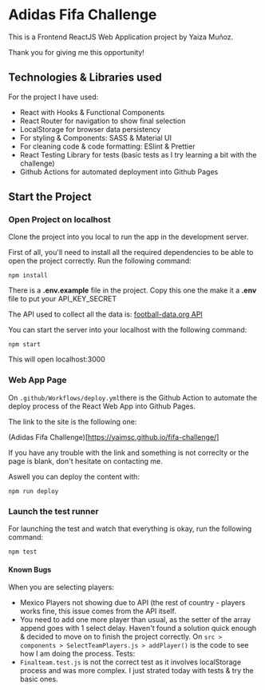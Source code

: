 # Adidas Fifa Challenge

This is a Frontend ReactJS Web Application project by Yaiza Muñoz.

Thank you for giving me this opportunity!

## Technologies & Libraries used

For the project I have used:
- React with Hooks & Functional Components
- React Router for navigation to show final selection
- LocalStorage for browser data persistency
- For styling & Components: SASS & Material UI
- For cleaning code & code formatting: ESlint & Prettier
- React Testing Library for tests (basic tests as I try learning a bit with the challenge)
- Github Actions for automated deployment into Github Pages

## Start the Project
### Open Project on localhost

Clone the project into you local to run the app in the development server.

First of all, you'll need to install all the required dependencies to be able to open the project correctly. Run the following command:

`npm install`

There is a **.env.example** file in the project. Copy this one the make it a **.env** file to put your API_KEY_SECRET

The API used to collect all the data is: [football-data.org API](football-data.org)

You can start the server into your localhost with the following command:

`npm start`

This will open localhost:3000

### Web App Page

On `.github/Workflows/deploy.yml`there is the Github Action to automate the deploy process of the React Web App into Github Pages.

The link to the site is the following one:

(Adidas Fifa Challenge)[https://yaimsc.github.io/fifa-challenge/]

If you have any trouble with the link and something is not correclty or the page is blank, don't hesitate on contacting me. 

Aswell you can deploy the content with:

`npm run deploy`

### Launch the test runner

For launching the test and watch that everything is okay, run the following command:

`npm test`

#### Known Bugs

When you are selecting players:
 - Mexico Players not showing due to API (the rest of country - players works fine, this issue comes from the API itself. 
 - You need to add one more player than usual, as the setter of the array append goes with 1 select delay.
  Haven't found a solution quick enough & decided to move on to finish the project correctly.
  On `src > components > SelectTeamPlayers.js > addPlayer()` is the code to see how I am doing the process.
Tests:
- `Finalteam.test.js` is not the correct test as it involves localStorage process and was more complex. I just strated today with tests & try the basic ones.

